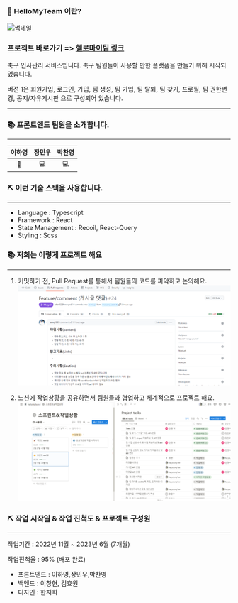 ### 🥅 HelloMyTeam 이란?

<div>
<img src="https://postfiles.pstatic.net/MjAyMzA2MTJfMTA3/MDAxNjg2NTQ3ODkyOTMy.SqasjL-feznrH4xz2Zpen6wwW0j-GdOijiXHqE3AQxwg.kZNRO6gVexiq_MuAF8LfVkry9HLjsLBAFKD2chnbVdAg.GIF.home124/hellomyteam.gif?type=w773" alt="썸네일"/>
</div>

<h3>프로젝트 바로가기 => <a href="https://hellomyteam.com" target="_blank">헬로마이팀 링크</a></h3>

<p>축구 인사관리 서비스입니다. 축구 팀원들이 사용할 만한 플랫폼을 만들기 위해 시작되었습니다. </p>
<p>버젼 1은 회원가입, 로그인, 가입, 팀 생성, 팀 가입, 팀 탈퇴, 팀 찾기, 프로필, 팀 권한변경, 공지/자유게시판 으로 구성되어 있습니다.</p>
<hr/>

### 📚 프론트엔드 팀원을 소개합니다.

<hr/>

| 이하영 | 장민우 | 박찬영 |
| :----: | :----: | :----: |
|   🦄   |   💻   |   💻   |

### ⛏ 이런 기술 스택을 사용합니다.

<hr/>

<ul>
<li>Language : Typescript</li>
<li>Framework : React</li>
<li>State Management : Recoil, React-Query</li>
<li>Styling : Scss</li>
</ul>

### 📚 저희는 이렇게 프로젝트 해요

<hr/>

1. 커밋하기 전, Pull Request를 통해서 팀원들의 코드를 파악하고 논의해요. <br>
   <img src="https://github.com/iafan1229/threejs/blob/master/pr.png?raw=true" width="800"/>

2. 노션에 작업상황을 공유하면서 팀원들과 협업하고 체계적으로 프로젝트 해요. <br>
   <img src="https://github.com/iafan1229/threejs/blob/master/sprint.png?raw=true" width="800"/>

### ⛏ 작업 시작일 & 작업 진척도 & 프로젝트 구성원

<hr/>

<p>작업기간 : 2022년 11월 ~ 2023년 6월 (7개월)</p>
<p>작업진척율 : 95% (배포 완료)</p>

<ul>
<li>프론트엔드 : 이하영,장민우,박찬영</li>
<li>백엔드 : 이창현, 김효원</li>
<li>디자인 : 한지희</li>
</ul>

